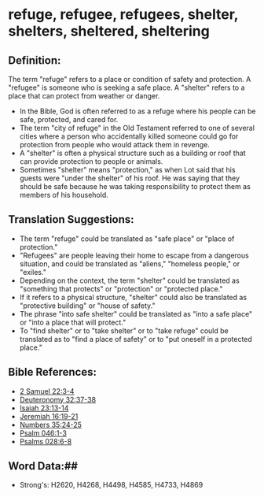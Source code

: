 # refuge, refugee, refugees, shelter, shelters, sheltered, sheltering #

## Definition: ##

The term "refuge" refers to a place or condition of safety and protection. A "refugee" is someone who is seeking a safe place. A "shelter" refers to a place that can protect from weather or danger.

* In the Bible, God is often referred to as a refuge where his people can be safe, protected, and cared for.
* The term "city of refuge" in the Old Testament referred to one of several cities where a person who accidentally killed someone could go for protection from people who would attack them in revenge.
* A "shelter" is often a physical structure such as a building or roof that can provide protection to people or animals.
* Sometimes "shelter" means "protection," as when Lot said that his guests were "under the shelter" of his roof. He was saying that they should be safe because he was taking responsibility to protect them as members of his household.

## Translation Suggestions: ##

* The term "refuge" could be translated as "safe place" or "place of protection."
* "Refugees" are people leaving their home to escape from a dangerous situation, and could be translated as "aliens," "homeless people," or "exiles." 
* Depending on the context, the term "shelter" could be translated as "something that protects" or "protection" or "protected place."
* If it refers to a physical structure, "shelter" could also be translated as "protective building" or "house of safety."
* The phrase "into safe shelter" could be translated as "into a safe place" or "into a place that will protect."
* To "find shelter" or to "take shelter" or to "take refuge" could be translated as to "find a place of safety" or to "put oneself in a protected place."

## Bible References: ##

* [2 Samuel 22:3-4](rc://en/tn/help/2sa/22/03)
* [Deuteronomy 32:37-38](rc://en/tn/help/deu/32/37)
* [Isaiah 23:13-14](rc://en/tn/help/isa/23/13)
* [Jeremiah 16:19-21](rc://en/tn/help/jer/16/19)
* [Numbers 35:24-25](rc://en/tn/help/num/35/24)
* [Psalm 046:1-3](rc://en/tn/help/psa/046/001)
* [Psalms 028:6-8](rc://en/tn/help/psa/028/006)

## Word Data:##

* Strong's: H2620, H4268, H4498, H4585, H4733, H4869
